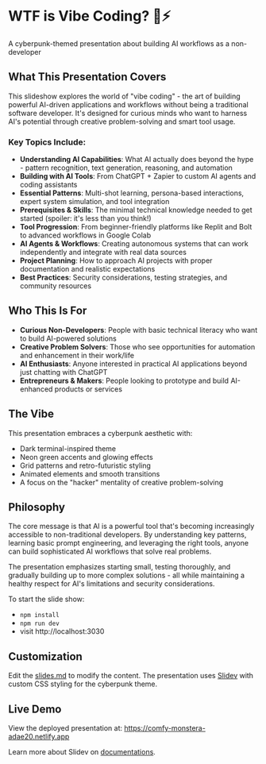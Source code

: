 # WTF is Vibe Coding? 🤖⚡

A cyberpunk-themed presentation about building AI workflows as a non-developer

## What This Presentation Covers

This slideshow explores the world of "vibe coding" - the art of building powerful AI-driven applications and workflows without being a traditional software developer. It's designed for curious minds who want to harness AI's potential through creative problem-solving and smart tool usage.

### Key Topics Include:

- **Understanding AI Capabilities**: What AI actually does beyond the hype - pattern recognition, text generation, reasoning, and automation
- **Building with AI Tools**: From ChatGPT + Zapier to custom AI agents and coding assistants
- **Essential Patterns**: Multi-shot learning, persona-based interactions, expert system simulation, and tool integration
- **Prerequisites & Skills**: The minimal technical knowledge needed to get started (spoiler: it's less than you think!)
- **Tool Progression**: From beginner-friendly platforms like Replit and Bolt to advanced workflows in Google Colab
- **AI Agents & Workflows**: Creating autonomous systems that can work independently and integrate with real data sources
- **Project Planning**: How to approach AI projects with proper documentation and realistic expectations
- **Best Practices**: Security considerations, testing strategies, and community resources

## Who This Is For

- **Curious Non-Developers**: People with basic technical literacy who want to build AI-powered solutions
- **Creative Problem Solvers**: Those who see opportunities for automation and enhancement in their work/life
- **AI Enthusiasts**: Anyone interested in practical AI applications beyond just chatting with ChatGPT
- **Entrepreneurs & Makers**: People looking to prototype and build AI-enhanced products or services

## The Vibe

This presentation embraces a cyberpunk aesthetic with:
- Dark terminal-inspired theme
- Neon green accents and glowing effects
- Grid patterns and retro-futuristic styling
- Animated elements and smooth transitions
- A focus on the "hacker" mentality of creative problem-solving

## Philosophy

The core message is that AI is a powerful tool that's becoming increasingly accessible to non-traditional developers. By understanding key patterns, learning basic prompt engineering, and leveraging the right tools, anyone can build sophisticated AI workflows that solve real problems.

The presentation emphasizes starting small, testing thoroughly, and gradually building up to more complex solutions - all while maintaining a healthy respect for AI's limitations and security considerations.

To start the slide show:

- `npm install`
- `npm run dev`
- visit http://localhost:3030

## Customization

Edit the [slides.md](./slides.md) to modify the content. The presentation uses [Slidev](https://sli.dev/) with custom CSS styling for the cyberpunk theme.

## Live Demo

View the deployed presentation at: https://comfy-monstera-adae20.netlify.app

Learn more about Slidev on [documentations](https://sli.dev/).
